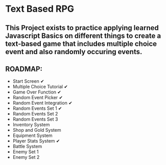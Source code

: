 # Text Based RPG

## This Project exists to practice applying learned Javascript Basics on different things to create a text-based game that includes multiple choice event and also randomly occuring events.

## ROADMAP:
- Start Screen  ✔
- Multiple Choice Tutorial  ✔
- Game Over Function  ✔
- Random Event Picker  ✔
- Random Event Integration  ✔
- Random Events Set 1  ✔
- Random Events Set 2
- Random Events Set 3
- Inventory System
- Shop and Gold System
- Equipment System
- Player Stats System  ✔
- Battle System
- Enemy Set 1
- Enemy Set 2
